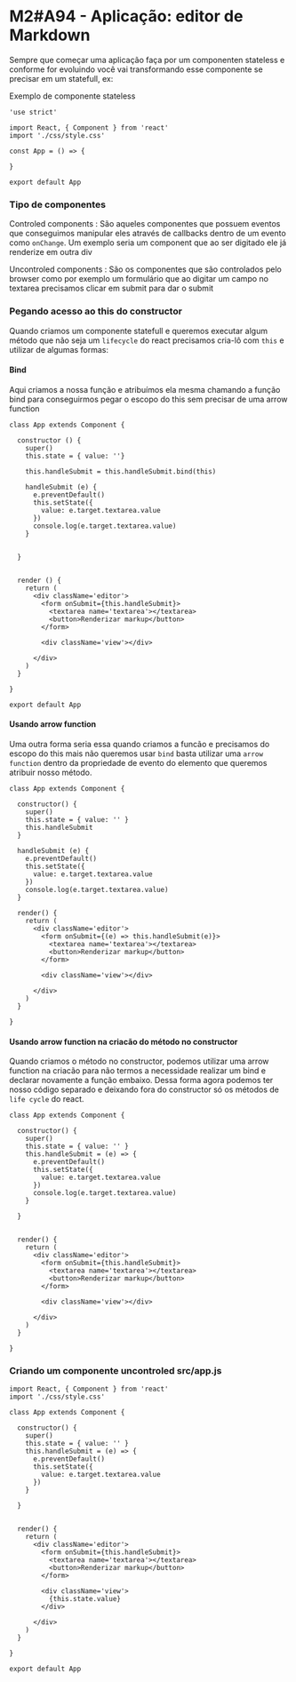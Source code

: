 # M2#A94 - Aplicação: editor de Markdown

Sempre que começar uma aplicação faça por um componenten stateless e conforme for evoluindo você vai transformando esse componente se precisar em um statefull, ex:

Exemplo de componente stateless
```
'use strict'

import React, { Component } from 'react'
import './css/style.css'

const App = () => {

}

export default App

```

### Tipo de componentes

Controled components : São aqueles componentes que possuem eventos que conseguimos manipular eles através de callbacks dentro de um evento como `onChange`. Um exemplo seria um component que ao ser digitado ele já renderize em outra div

Uncontroled components : São os componentes que são controlados pelo browser como por exemplo um formulário que ao digitar um campo no textarea precisamos clicar em submit para dar o submit

### Pegando acesso ao this do constructor

Quando criamos um componente statefull e queremos executar algum método que não seja um `lifecycle` do react precisamos cria-lô com `this` e utilizar de algumas formas:

#### Bind
Aqui criamos a nossa função e atribuímos ela mesma chamando a função bind para conseguirmos pegar o escopo do this sem precisar de uma arrow function

```
class App extends Component {

  constructor () {
    super()
    this.state = { value: ''}

    this.handleSubmit = this.handleSubmit.bind(this)

    handleSubmit (e) {
      e.preventDefault()
      this.setState({
        value: e.target.textarea.value
      })
      console.log(e.target.textarea.value)
    }


  }


  render () {
    return (
      <div className='editor'>
        <form onSubmit={this.handleSubmit}>
          <textarea name='textarea'></textarea>
          <button>Renderizar markup</button>
        </form>

        <div className='view'></div>

      </div>
    )
  }

}

export default App
```

#### Usando arrow function
Uma outra forma seria essa quando criamos a funcão e precisamos do escopo do this mais não queremos usar `bind` basta utilizar uma `arrow function` dentro da propriedade de evento do elemento que queremos atribuir nosso método.

```
class App extends Component {

  constructor() {
    super()
    this.state = { value: '' }
    this.handleSubmit
  }

  handleSubmit (e) {
    e.preventDefault()
    this.setState({
      value: e.target.textarea.value
    })
    console.log(e.target.textarea.value)
  }

  render() {
    return (
      <div className='editor'>
        <form onSubmit={(e) => this.handleSubmit(e)}>
          <textarea name='textarea'></textarea>
          <button>Renderizar markup</button>
        </form>

        <div className='view'></div>

      </div>
    )
  }

}
```

#### Usando arrow function na criacão do método no constructor
Quando criamos o método no constructor, podemos utilizar uma arrow function na criacão para não termos a necessidade realizar um bind e declarar novamente a função embaixo. Dessa forma agora podemos ter nosso código separado e deixando fora do constructor só os métodos de `life cycle` do react.
```
class App extends Component {

  constructor() {
    super()
    this.state = { value: '' }
    this.handleSubmit = (e) => {
      e.preventDefault()
      this.setState({
        value: e.target.textarea.value
      })
      console.log(e.target.textarea.value)
    }

  }


  render() {
    return (
      <div className='editor'>
        <form onSubmit={this.handleSubmit}>
          <textarea name='textarea'></textarea>
          <button>Renderizar markup</button>
        </form>

        <div className='view'></div>

      </div>
    )
  }

}
```

### Criando um componente uncontroled src/app.js
```
import React, { Component } from 'react'
import './css/style.css'

class App extends Component {

  constructor() {
    super()
    this.state = { value: '' }
    this.handleSubmit = (e) => {
      e.preventDefault()
      this.setState({
        value: e.target.textarea.value
      })
    }

  }


  render() {
    return (
      <div className='editor'>
        <form onSubmit={this.handleSubmit}>
          <textarea name='textarea'></textarea>
          <button>Renderizar markup</button>
        </form>

        <div className='view'>
          {this.state.value}
        </div>

      </div>
    )
  }

}

export default App
```
